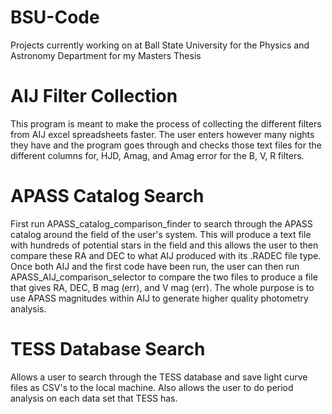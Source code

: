 # BSU-Code
Projects currently working on at Ball State University for the Physics and Astronomy Department for my Masters Thesis

# AIJ Filter Collection
This program is meant to make the process of collecting the different filters from AIJ excel spreadsheets faster.
The user enters however many nights they have and the program goes through and checks those text files for the
different columns for, HJD, Amag, and Amag error for the B, V, R filters.

# APASS Catalog Search
First run APASS_catalog_comparison_finder to search through the APASS catalog around the field of the user's system. This will produce a text file with hundreds of potential stars in the field and this allows the user to then compare these RA and DEC to what AIJ produced with its .RADEC file type. Once both AIJ and the first code have been run, the user can then run APASS_AIJ_comparison_selector to compare the two files to produce a file that gives RA, DEC, B mag (err), and V mag (err). The whole purpose is to use APASS magnitudes within AIJ to generate higher quality photometry analysis.

# TESS Database Search
Allows a user to search through the TESS database and save light curve files as CSV's to the local machine. Also allows the user to do period analysis on each data set that TESS has.
